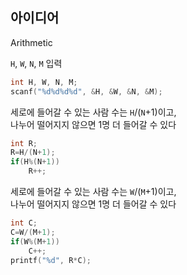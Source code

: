 ## 아이디어
Arithmetic  

`H`, `W`, `N`, `M` 입력
```c
int H, W, N, M;
scanf("%d%d%d%d", &H, &W, &N, &M);
```
세로에 들어갈 수 있는 사람 수는 `H`/(`N`+1)이고,  
나누어 떨어지지 않으면 1명 더 들어갈 수 있다
```c
int R;
R=H/(N+1);
if(H%(N+1))
	R++;
```
세로에 들어갈 수 있는 사람 수는 `W`/(`M`+1)이고,  
나누어 떨어지지 않으면 1명 더 들어갈 수 있다
```c
int C;
C=W/(M+1);
if(W%(M+1))
	C++;
printf("%d", R*C);
```